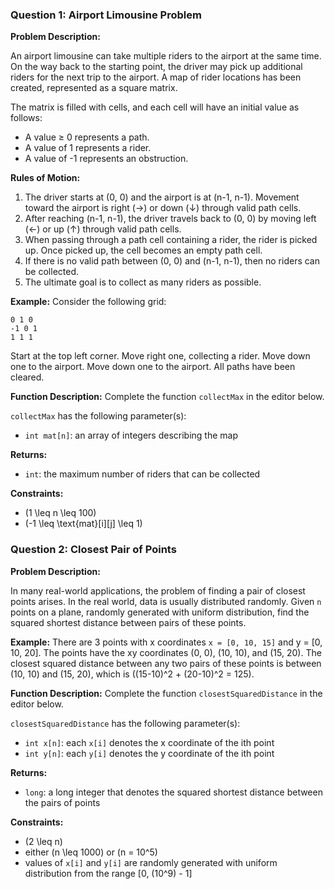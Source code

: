 ### Question 1: Airport Limousine Problem
**Problem Description:**

An airport limousine can take multiple riders to the airport at the same time. On the way back to the starting point, the driver may pick up additional riders for the next trip to the airport. A map of rider locations has been created, represented as a square matrix.

The matrix is filled with cells, and each cell will have an initial value as follows:
- A value ≥ 0 represents a path.
- A value of 1 represents a rider.
- A value of -1 represents an obstruction.

**Rules of Motion:**
1. The driver starts at (0, 0) and the airport is at (n-1, n-1). Movement toward the airport is right (→) or down (↓) through valid path cells.
2. After reaching (n-1, n-1), the driver travels back to (0, 0) by moving left (←) or up (↑) through valid path cells.
3. When passing through a path cell containing a rider, the rider is picked up. Once picked up, the cell becomes an empty path cell.
4. If there is no valid path between (0, 0) and (n-1, n-1), then no riders can be collected.
5. The ultimate goal is to collect as many riders as possible.

**Example:**
Consider the following grid:
```
0 1 0
-1 0 1
1 1 1
```
Start at the top left corner. Move right one, collecting a rider. Move down one to the airport. Move down one to the airport. All paths have been cleared.

**Function Description:**
Complete the function `collectMax` in the editor below.

`collectMax` has the following parameter(s):
- `int mat[n]`: an array of integers describing the map

**Returns:**
- `int`: the maximum number of riders that can be collected

**Constraints:**
- \(1 \leq n \leq 100\)
- \(-1 \leq \text{mat}[i][j] \leq 1\)

### Question 2: Closest Pair of Points
**Problem Description:**

In many real-world applications, the problem of finding a pair of closest points arises. In the real world, data is usually distributed randomly. Given `n` points on a plane, randomly generated with uniform distribution, find the squared shortest distance between pairs of these points.

**Example:**
There are 3 points with x coordinates `x = [0, 10, 15]` and y = [0, 10, 20]. The points have the xy coordinates (0, 0), (10, 10), and (15, 20). The closest squared distance between any two pairs of these points is between (10, 10) and (15, 20), which is \((15-10)^2 + (20-10)^2 = 125\).

**Function Description:**
Complete the function `closestSquaredDistance` in the editor below.

`closestSquaredDistance` has the following parameter(s):
- `int x[n]`: each `x[i]` denotes the x coordinate of the ith point
- `int y[n]`: each `y[i]` denotes the y coordinate of the ith point

**Returns:**
- `long`: a long integer that denotes the squared shortest distance between the pairs of points

**Constraints:**
- \(2 \leq n\)
- either \(n \leq 1000\) or \(n = 10^5\)
- values of `x[i]` and `y[i]` are randomly generated with uniform distribution from the range [0, \(10^9\) - 1]